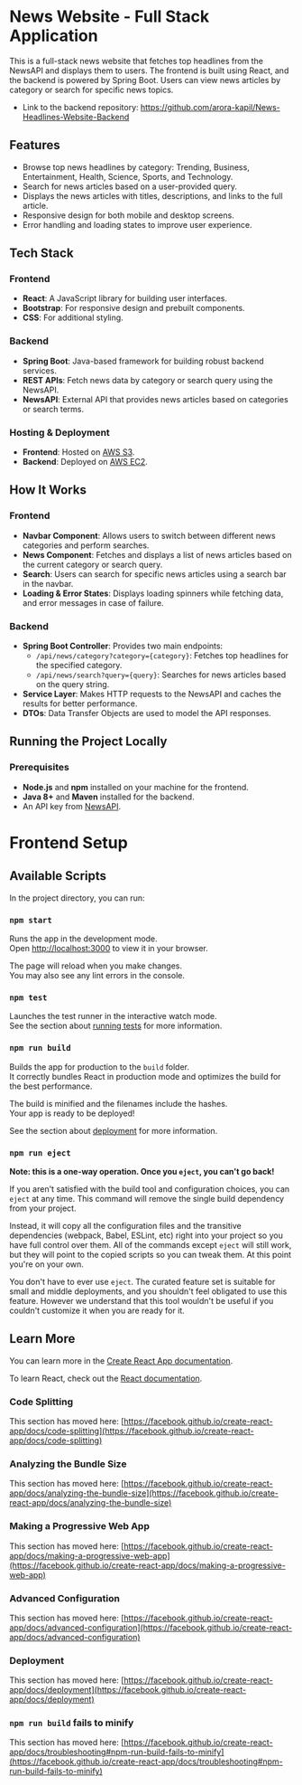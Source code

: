 # News Website - Full Stack Application

This is a full-stack news website that fetches top headlines from the NewsAPI and displays them to users. The frontend is built using React, and the backend is powered by Spring Boot. Users can view news articles by category or search for specific news topics.

* Link to the backend repository: https://github.com/arora-kapil/News-Headlines-Website-Backend

## Features

- Browse top news headlines by category: Trending, Business, Entertainment, Health, Science, Sports, and Technology.
- Search for news articles based on a user-provided query.
- Displays the news articles with titles, descriptions, and links to the full article.
- Responsive design for both mobile and desktop screens.
- Error handling and loading states to improve user experience.

## Tech Stack

### Frontend
- **React**: A JavaScript library for building user interfaces.
- **Bootstrap**: For responsive design and prebuilt components.
- **CSS**: For additional styling.

### Backend
- **Spring Boot**: Java-based framework for building robust backend services.
- **REST APIs**: Fetch news data by category or search query using the NewsAPI.
- **NewsAPI**: External API that provides news articles based on categories or search terms.

### Hosting & Deployment
- **Frontend**: Hosted on [AWS S3](https://aws.amazon.com/s3/).
- **Backend**: Deployed on [AWS EC2](https://aws.amazon.com/ec2/).

## How It Works

### Frontend
- **Navbar Component**: Allows users to switch between different news categories and perform searches.
- **News Component**: Fetches and displays a list of news articles based on the current category or search query.
- **Search**: Users can search for specific news articles using a search bar in the navbar.
- **Loading & Error States**: Displays loading spinners while fetching data, and error messages in case of failure.

### Backend
- **Spring Boot Controller**: Provides two main endpoints:
  - `/api/news/category?category={category}`: Fetches top headlines for the specified category.
  - `/api/news/search?query={query}`: Searches for news articles based on the query string.
- **Service Layer**: Makes HTTP requests to the NewsAPI and caches the results for better performance.
- **DTOs**: Data Transfer Objects are used to model the API responses.

## Running the Project Locally

### Prerequisites

- **Node.js** and **npm** installed on your machine for the frontend.
- **Java 8+** and **Maven** installed for the backend.
- An API key from [NewsAPI](https://newsapi.org/).

# Frontend Setup

## Available Scripts

In the project directory, you can run:

### `npm start`

Runs the app in the development mode.\
Open [http://localhost:3000](http://localhost:3000) to view it in your browser.

The page will reload when you make changes.\
You may also see any lint errors in the console.

### `npm test`

Launches the test runner in the interactive watch mode.\
See the section about [running tests](https://facebook.github.io/create-react-app/docs/running-tests) for more information.

### `npm run build`

Builds the app for production to the `build` folder.\
It correctly bundles React in production mode and optimizes the build for the best performance.

The build is minified and the filenames include the hashes.\
Your app is ready to be deployed!

See the section about [deployment](https://facebook.github.io/create-react-app/docs/deployment) for more information.

### `npm run eject`

**Note: this is a one-way operation. Once you `eject`, you can't go back!**

If you aren't satisfied with the build tool and configuration choices, you can `eject` at any time. This command will remove the single build dependency from your project.

Instead, it will copy all the configuration files and the transitive dependencies (webpack, Babel, ESLint, etc) right into your project so you have full control over them. All of the commands except `eject` will still work, but they will point to the copied scripts so you can tweak them. At this point you're on your own.

You don't have to ever use `eject`. The curated feature set is suitable for small and middle deployments, and you shouldn't feel obligated to use this feature. However we understand that this tool wouldn't be useful if you couldn't customize it when you are ready for it.

## Learn More

You can learn more in the [Create React App documentation](https://facebook.github.io/create-react-app/docs/getting-started).

To learn React, check out the [React documentation](https://reactjs.org/).

### Code Splitting

This section has moved here: [https://facebook.github.io/create-react-app/docs/code-splitting](https://facebook.github.io/create-react-app/docs/code-splitting)

### Analyzing the Bundle Size

This section has moved here: [https://facebook.github.io/create-react-app/docs/analyzing-the-bundle-size](https://facebook.github.io/create-react-app/docs/analyzing-the-bundle-size)

### Making a Progressive Web App

This section has moved here: [https://facebook.github.io/create-react-app/docs/making-a-progressive-web-app](https://facebook.github.io/create-react-app/docs/making-a-progressive-web-app)

### Advanced Configuration

This section has moved here: [https://facebook.github.io/create-react-app/docs/advanced-configuration](https://facebook.github.io/create-react-app/docs/advanced-configuration)

### Deployment

This section has moved here: [https://facebook.github.io/create-react-app/docs/deployment](https://facebook.github.io/create-react-app/docs/deployment)

### `npm run build` fails to minify

This section has moved here: [https://facebook.github.io/create-react-app/docs/troubleshooting#npm-run-build-fails-to-minify](https://facebook.github.io/create-react-app/docs/troubleshooting#npm-run-build-fails-to-minify)
